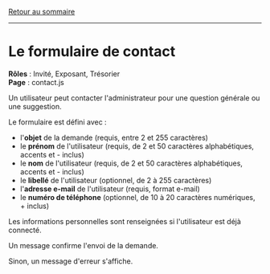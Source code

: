 [Retour au sommaire](README.md)

***

# Le formulaire de contact

**Rôles** : Invité, Exposant, Trésorier<br>
**Page** : contact.js

Un utilisateur peut contacter l'administrateur pour une question générale ou une suggestion.

Le formulaire est défini avec :

- l'**objet** de la demande (requis, entre 2 et 255 caractères)
- le **prénom** de l'utilisateur (requis, de 2 et 50 caractères alphabétiques, accents et - inclus)
- le **nom** de l'utilisateur (requis, de 2 et 50 caractères alphabétiques, accents et - inclus)
- le **libellé** de l'utilisateur (optionnel, de 2 à 255 caractères)
- l'**adresse e-mail** de l'utilisateur (requis, format e-mail)
- le **numéro de téléphone** (optionnel, de 10 à 20 caractères numériques, + inclus)

Les informations personnelles sont renseignées si l'utilisateur est déjà connecté.

Un message confirme l'envoi de la demande.

Sinon, un message d'erreur s'affiche.